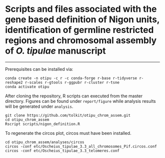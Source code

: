 # Scripts and files associated with the gene based definition of Nigon units, identification of germline restricted regions and chromosomal assembly of _O. tipulae_ manuscript
---

Prerequisites can be installed via:
```
conda create -n otipu -c r -c conda-forge r-base r-tidyverse r-reshape2 r-scales r-gtools r-ggpubr r-cluster r-tsne
conda activate otipu
```

After cloning the repository, R scripts can executed from the master directory.
Figures can be found under `report/figure` while analysis results will be generated under `analysis`.



```
git clone https://github.com/tolkit/otipu_chrom_assem.git
cd otipu_chrom_assem
Rscript scripts/nigon_definition.R
```

To regenerate the circos plot, circos must have been installed.

```
cd otipu_chrom_assem/analyses/circos
circos -conf etc/Oscheius_tipulae_3.3_all_chromosomes_Pif.circos.conf
circos -conf etc/Oscheius_tipulae_3.3_telomeres.conf
```
